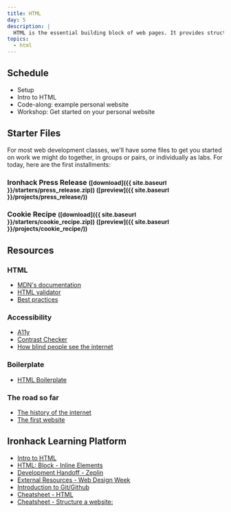 ```yaml
---
title: HTML
day: 5
description: |
  HTML is the essential building block of web pages. It provides structure to content, and gives browsers meaningful information which supports built-in accessibility and discoverability features.
topics:
  - html
---
```


Schedule
--------

- Setup
- Intro to HTML
- Code-along: example personal website
- Workshop: Get started on your personal website


## Starter Files

For most web development classes, we'll have some files to get you started on work we might do together, in groups or pairs, or individually as labs. For today, here are the first installments:

### Ironhack Press Release <small>([download]({{ site.baseurl }}/starters/press_release.zip)) ([preview]({{ site.baseurl }}/projects/press_release/))</small>

### Cookie Recipe <small>([download]({{ site.baseurl }}/starters/cookie_recipe.zip)) ([preview]({{ site.baseurl }}/projects/cookie_recipe/))</small>



Resources
---------

### HTML

- [MDN's documentation](https://developer.mozilla.org/en-US/docs/Web/HTML)
- [HTML validator](https://validator.w3.org)
- [Best practices](https://www.themelocation.com/best-html5-practices/)


### Accessibility

- [A11y](https://a11yproject.com/)
- [Contrast Checker](https://contrastchecker.com/)
- [How blind people see the internet](https://gizmodo.com/5620079/giz-explains-how-blind-people-see-the-internet)


### Boilerplate

- [HTML Boilerplate](https://github.com/raphamontenegro/uxui-codeweek/blob/master/boiler-plates/index.html)


### The road so far

- [The history of the internet](https://sciencenode.org/feature/a-brief-history-of-the-internet-2018.php)
- [The first website](http://info.cern.ch/)



Ironhack Learning Platform
--------------------------

- [Intro to HTML](http://learn.ironhack.com/#/learning_unit/7121)
- [HTML: Block - Inline Elements](http://learn.ironhack.com/#/learning_unit/7122)
- [Development Handoff - Zeplin](http://learn.ironhack.com/#/learning_unit/7104)
- [External Resources - Web Design Week](http://learn.ironhack.com/#/learning_unit/7119)
- [Introduction to Git/Github](http://learn.ironhack.com/#/learning_unit/1495)
- [Cheatsheet - HTML](http://learn.ironhack.com/#/learning_unit/7124)
- [Cheatsheet - Structure a website:](http://learn.ironhack.com/#/learning_unit/7125)
